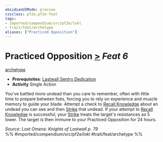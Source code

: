 ```yaml
---
obsidianUIMode: preview
cssclass: pf2e,pf2e-feat
tags:
- imported/compendium/src/pf2e/lokl
- trait/feat/archetype
aliases: ["Practiced Opposition"]
---
```

# Practiced Opposition  [>](chapter-9-playing-the-game.md#Actions "Single Action") *Feat 6*  
[archetype](archetype.md)  

- **Prerequisites**: [Lastwall Sentry Dedication](lastwall-sentry-dedication-lowg.md)
- **Activity** Single Action

You've battled more undead than you care to remember, often with little time to prepare between foes, forcing you to rely on experience and muscle memory to guide your blade. Attempt a check to [Recall Knowledge](recall-knowledge.md) about an undead you can see and then [Strike](strike.md) that undead. If your attempt to [Recall Knowledge](recall-knowledge.md) is successful, your [Strike](strike.md) treats the target's resistances as 5 lower. The target is then immune to your Practiced Opposition for 24 hours.

*Source: Lost Omens: Knights of Lastwall p. 79*  
%% #imported/compendium/src/pf2e/lokl #trait/feat/archetype %%